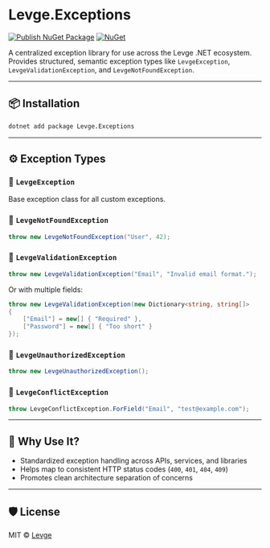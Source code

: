 # Levge.Exceptions

[![Publish NuGet Package](https://github.com/levge-projects/Levge.Exceptions/actions/workflows/main.yml/badge.svg)](https://github.com/levge-projects/Levge.Exceptions/actions/workflows/main.yml)
[![NuGet](https://img.shields.io/nuget/v/Levge.Exceptions.svg)](https://www.nuget.org/packages/Levge.Exceptions)

A centralized exception library for use across the Levge .NET ecosystem. Provides structured, semantic exception types like `LevgeException`, `LevgeValidationException`, and `LevgeNotFoundException`.

---

## 📦 Installation

```bash
dotnet add package Levge.Exceptions
```

---

## ⚙️ Exception Types

### 🔸 `LevgeException`
Base exception class for all custom exceptions.

### 🔸 `LevgeNotFoundException`

```csharp
throw new LevgeNotFoundException("User", 42);
```

### 🔸 `LevgeValidationException`

```csharp
throw new LevgeValidationException("Email", "Invalid email format.");
```

Or with multiple fields:

```csharp
throw new LevgeValidationException(new Dictionary<string, string[]>
{
    ["Email"] = new[] { "Required" },
    ["Password"] = new[] { "Too short" }
});
```

### 🔸 `LevgeUnauthorizedException`

```csharp
throw new LevgeUnauthorizedException();
```

### 🔸 `LevgeConflictException`

```csharp
throw LevgeConflictException.ForField("Email", "test@example.com");
```

---

## 📛 Why Use It?

- Standardized exception handling across APIs, services, and libraries
- Helps map to consistent HTTP status codes (`400`, `401`, `404`, `409`)
- Promotes clean architecture separation of concerns

---

## 🛡️ License

MIT © [Levge](https://github.com/levge-projects)
